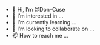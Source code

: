 - 👋 Hi, I’m @Don-Cuse
- 👀 I’m interested in ...
- 🌱 I’m currently learning ...
- 💞️ I’m looking to collaborate on ...
- 📫 How to reach me ...

<!---
Don-Cuse/Don-Cuse is a ✨ special ✨ repository because its `README.md` (this file) appears on your GitHub profile.
You can click the Preview link to take a look at your changes.
--->
